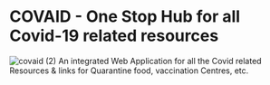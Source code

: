 # COVAID - One Stop Hub for all Covid-19 related resources
![covaid (2)](https://user-images.githubusercontent.com/76110418/120058367-f6d12c00-c067-11eb-8e2a-2ac676389425.png)
An integrated Web Application for all the Covid related Resources & links for Quarantine food, vaccination Centres, etc.
